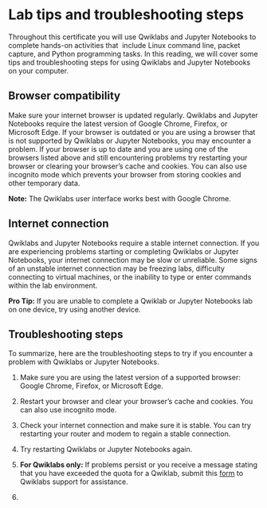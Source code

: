 # Lab tips and troubleshooting steps

Throughout this certificate you will use Qwiklabs and Jupyter Notebooks to complete hands-on activities that  include Linux command line, packet capture, and Python programming tasks. In this reading, we will cover some tips and troubleshooting steps for using Qwiklabs and Jupyter Notebooks on your computer.  

## Browser compatibility

Make sure your internet browser is updated regularly. Qwiklabs and Jupyter Notebooks require the latest version of Google Chrome, Firefox, or Microsoft Edge. If your browser is outdated or you are using a browser that is not supported by Qwiklabs or Jupyter Notebooks, you may encounter a problem. If your browser is up to date and you are using one of the browsers listed above and still encountering problems try restarting your browser or clearing your browser’s cache and cookies. You can also use incognito mode which prevents your browser from storing cookies and other temporary data. 

**Note:** The Qwiklabs user interface works best with Google Chrome. 

## Internet connection

Qwiklabs and Jupyter Notebooks require a stable internet connection. If you are experiencing problems starting or completing Qwiklabs or Jupyter Notebooks, your internet connection may be slow or unreliable. Some signs of an unstable internet connection may be freezing labs, difficulty connecting to virtual machines, or the inability to type or enter commands within the lab environment. 

**Pro Tip:** If you are unable to complete a Qwiklab or Jupyter Notebooks lab on one device, try using another device. 

## Troubleshooting steps

To summarize, here are the troubleshooting steps to try if you encounter a problem with Qwiklabs or Jupyter Notebooks. 

1. Make sure you are using the latest version of a supported browser: Google Chrome, Firefox, or Microsoft Edge.
    
2. Restart your browser and clear your browser’s cache and cookies. You can also use incognito mode.
    
3. Check your internet connection and make sure it is stable. You can try restarting your router and modem to regain a stable connection.
    
4. Try restarting Qwiklabs or Jupyter Notebooks again.
    
5. **For Qwiklabs only:** If problems persist or you receive a message stating that you have exceeded the quota for a Qwiklab, submit this [form](https://qwiklab.zendesk.com/hc/en-us/requests/new) to Qwiklabs support for assistance.
6. 